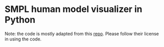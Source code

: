 # SMPL human model visualizer in Python
Note: the code is mostly adapted from this [repo](https://github.com/NVlabs/GLAMR). Please follow their license in using the code.